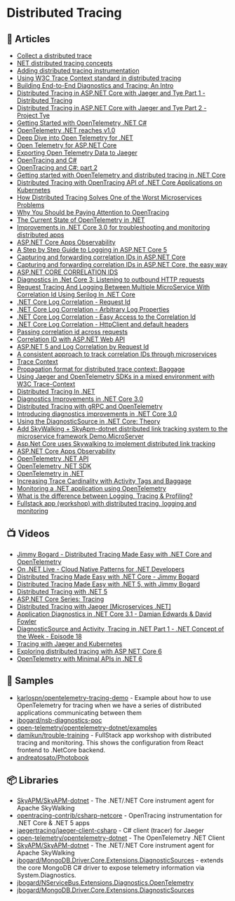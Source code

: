 # Distributed Tracing

## 📕 Articles
- [Collect a distributed trace](https://docs.microsoft.com/en-us/dotnet/core/diagnostics/distributed-tracing-collection-walkthroughs)
- [NET distributed tracing concepts](https://docs.microsoft.com/en-us/dotnet/core/diagnostics/distributed-tracing-concepts)
- [Adding distributed tracing instrumentation](https://docs.microsoft.com/en-us/dotnet/core/diagnostics/distributed-tracing-instrumentation-walkthroughs)
- [Using W3C Trace Context standard in distributed tracing](https://dev.to/luizhlelis/using-w3c-trace-context-standard-in-distributed-tracing-3743)
- [Building End-to-End Diagnostics and Tracing: An Intro](https://jimmybogard.com/building-end-to-end-diagnostics-and-tracing-a-primer/)
- [Distributed Tracing in ASP.NET Core with Jaeger and Tye Part 1 - Distributed Tracing](https://thecloudblog.net/post/distributed-tracing-in-asp.net-core-with-jaeger-and-tye-part-1-distributed-tracing/)
- [Distributed Tracing in ASP.NET Core with Jaeger and Tye Part 2 - Project Tye](https://thecloudblog.net/post/distributed-tracing-in-asp.net-core-with-jaeger-and-tye-part-2-project-tye/)
- [Getting Started with OpenTelemetry .NET C#](https://opentelemetry.lightstep.com/csharp/)
- [OpenTelemetry .NET reaches v1.0](https://devblogs.microsoft.com/dotnet/opentelemetry-net-reaches-v1-0/)
- [Deep Dive into Open Telemetry for .NET](https://rehansaeed.com/deep-dive-into-open-telemetry-for-net/)
- [Open Telemetry for ASP.NET Core](https://rehansaeed.com/open-telemetry-for-asp-net-core/)
- [Exporting Open Telemetry Data to Jaeger](https://rehansaeed.com/exporting-open-telemetry-data-to-jaeger/)
- [OpenTracing and C#](https://www.olivercoding.com/2018-12-14-jaeger-csharp/)
- [OpenTracing and C#: part 2](https://www.olivercoding.com/2018-12-30-jaeger-csharp-2/)
- [Getting started with OpenTelemetry and distributed tracing in .NET Core](https://www.mytechramblings.com/posts/getting-started-with-opentelemetry-and-dotnet-core/)
- [Distributed Tracing with OpenTracing API of .NET Core Applications on Kubernetes](https://www.gokhan-gokalp.com/en/distributed-tracing-with-opentracing-api-of-net-core-applications-on-kubernetes/)
- [How Distributed Tracing Solves One of the Worst Microservices Problems](https://petabridge.com/blog/why-use-distributed-tracing/)
- [Why You Should be Paying Attention to OpenTracing](https://petabridge.com/blog/why-use-opentracing/)
- [The Current State of OpenTelemetry in .NET](https://petabridge.com/blog/state-opentelemetry-dotnet/)
- [Improvements in .NET Core 3.0 for troubleshooting and monitoring distributed apps](https://devblogs.microsoft.com/aspnet/improvements-in-net-core-3-0-for-troubleshooting-and-monitoring-distributed-apps/)
- [ASP.NET Core Apps Observability](https://devblogs.microsoft.com/aspnet/observability-asp-net-core-apps/#adding-tracing-to-a-net-core-application)
- [A Step by Step Guide to Logging in ASP.NET Core 5](https://www.ezzylearning.net/tutorial/a-step-by-step-guide-to-logging-in-asp-net-core-5)
- [Capturing and forwarding correlation IDs in ASP.NET Core](https://vgaltes.com/post/forwarding-correlation-ids-in-aspnetcore/)
- [Capturing and forwarding correlation IDs in ASP.NET Core, the easy way](https://vgaltes.com/post/forwarding-correlation-ids-in-aspnetcore-version-2/)
- [ASP.NET CORE CORRELATION IDS](https://www.stevejgordon.co.uk/asp-net-core-correlation-ids)
- [Diagnostics in .Net Core 3: Listening to outbound HTTP requests](https://im5tu.io/article/2020/06/diagnostics-in-.net-core-3-listening-to-outbound-http-requests/)
- [Request Tracing And Logging Between Multiple MicroService With Correlation Id Using Serilog In .NET Core](https://www.c-sharpcorner.com/article/logging-and-tracing-in-multiple-microservice-with-correlation-using-net-core/)
- [.NET Core Log Correlation - Request Id](https://www.frakkingsweet.com/net-core-log-correlation-request-id/)
- [.NET Core Log Correlation - Arbitrary Log Properties](https://www.frakkingsweet.com/net-core-log-correlation-arbitrary-log-properties/)
- [.NET Core Log Correlation - Easy Access to the Correlation Id](https://www.frakkingsweet.com/net-core-log-correlation-easy-access-to-headers/)
- [.NET Core Log Correlation - HttpClient and default headers](https://www.frakkingsweet.com/net-core-log-correlation-httpclient-and-default-headers/)
- [Passing correlation id across requests](https://ankitvijay.net/2020/11/24/passing-correlation-id-across-requests/)
- [Correlation ID with ASP.NET Web API](https://mderriey.com/2016/11/18/correlation-id-with-asp-net-web-api/)
- [ASP.NET 5 and Log Correlation by Request Id](https://www.tugberkugurlu.com/archive/asp-net-5-and-log-correlation-by-request-id)
- [A consistent approach to track correlation IDs through microservices](https://theburningmonk.com/2015/05/a-consistent-approach-to-track-correlation-ids-through-microservices/)
- [Trace Context](https://www.w3.org/TR/trace-context)
- [Propagation format for distributed trace context: Baggage](https://w3c.github.io/baggage/)
- [Using Jaeger and OpenTelemetry SDKs in a mixed environment with W3C Trace-Context](https://medium.com/jaegertracing/jaeger-clients-and-w3c-trace-context-c2ce1b9dc390)
- [Distributed Tracing In .NET](https://dashdevs.com/blog/quick-and-efficient-distributed-tracing-in.net/)
- [Diagnostics Improvements in .NET Core 3.0](https://www.youtube.com/watch?v=fkjetdIdcyg)
- [Distributed Tracing with gRPC and OpenTelemetry](https://blog.ladeak.net/posts/grpc-distributed-tracing)
- [Introducing diagnostics improvements in .NET Core 3.0](https://devblogs.microsoft.com/dotnet/introducing-diagnostics-improvements-in-net-core-3-0/)
- [Using the DiagnosticSource in .NET Core: Theory](https://sudonull.com/post/3671-Using-the-DiagnosticSource-in-NET-Core-Theory)
- [Add SkyWalking + SkyApm-dotnet distributed link tracking system to the microservice framework Demo.MicroServer](https://www.programmersought.com/article/76773716203/)
- [Asp.Net Core uses Skywalking to implement distributed link tracking](https://www.programmersought.com/article/64607508135/)
- [ASP.NET Core Apps Observability](https://devblogs.microsoft.com/aspnet/observability-asp-net-core-apps/)
- [OpenTelemetry .NET API](https://github.com/open-telemetry/opentelemetry-dotnet/blob/main/src/OpenTelemetry.Api/README.md)
- [OpenTelemetry .NET SDK](https://github.com/open-telemetry/opentelemetry-dotnet/tree/main/src/OpenTelemetry)
- [OpenTelemetry in .NET](https://lightstep.com/blog/opentelemetry-net-all-you-need-to-know/)
- [Increasing Trace Cardinality with Activity Tags and Baggage](https://jimmybogard.com/increasing-trace-cardinality-with-tags-and-baggage/)
- [Monitoring a .NET application using OpenTelemetry](https://www.meziantou.net/monitoring-a-dotnet-application-using-opentelemetry.htm)
- [What is the difference between Logging, Tracing & Profiling?](https://greeeg.com/issues/differences-between-logging-tracing-profiling)
- [Fullstack app (workshop) with distributed tracing, logging and monitoring](https://dev.to/damikun/fullstack-app-workshop-with-distributed-tracing-and-monitoring-3i45)

## 📺 Videos
- [Jimmy Bogard - Distributed Tracing Made Easy with .NET Core and OpenTelemetry](https://www.youtube.com/watch?v=s9UNr1oEMl4)
- [On .NET Live - Cloud Native Patterns for .NET Developers](https://www.youtube.com/watch?v=PDdHa0ushJ0)
- [Distributed Tracing Made Easy with .NET Core - Jimmy Bogard](https://www.youtube.com/watch?v=kfyCHtqk-Ts)
- [Distributed Tracing Made Easy with .NET 5, with Jimmy Bogard](https://www.youtube.com/watch?v=N0r5NSY3ZIQ)
- [Distributed Tracing with .NET 5](https://www.youtube.com/watch?v=cgfIX9Y7AsQ)
- [ASP.NET Core Series: Tracing](https://www.youtube.com/watch?v=G_C1RGOYZk8)
- [Distributed Tracing with Jaeger [Microservices .NET]](https://www.youtube.com/watch?v=toXFRBtv4fg)
- [Application Diagnostics in .NET Core 3.1 - Damian Edwards & David Fowler](https://www.youtube.com/watch?v=p6CjlnwPhHQ)
- [DiagnosticSource and Activity, Tracing in .NET Part 1 - .NET Concept of the Week - Episode 18](https://www.youtube.com/watch?v=y52l8XR3XK4)
- [Tracing with Jaeger and Kubernetes](https://www.youtube.com/watch?v=FikF0DtxZno)
- [Exploring distributed tracing with ASP NET Core 6](https://www.youtube.com/watch?v=l1_i8p2hVlE)
- [OpenTelemetry with Minimal APIs in .NET 6](https://www.youtube.com/watch?v=djLCqEzf72o)
## 🚀 Samples
- [karlospn/opentelemetry-tracing-demo](https://github.com/karlospn/opentelemetry-tracing-demo) - Example about how to use OpenTelemetry for tracing when we have a series of distributed applications communicating between them
- [jbogard/nsb-diagnostics-poc](https://github.com/jbogard/nsb-diagnostics-poc)
- [open-telemetry/opentelemetry-dotnet/examples](https://github.com/open-telemetry/opentelemetry-dotnet/tree/main/examples)
- [damikun/trouble-training](https://github.com/damikun/trouble-training) - FullStack app workshop with distributed tracing and monitoring. This shows the configuration from React frontend to .NetCore backend.
- [andreatosato/Photobook](https://github.com/andreatosato/Photobook)
## 📦 Libraries
- [SkyAPM/SkyAPM-dotnet](https://github.com/SkyAPM/SkyAPM-dotnet) - The .NET/.NET Core instrument agent for Apache SkyWalking
- [opentracing-contrib/csharp-netcore](https://github.com/opentracing-contrib/csharp-netcore) - OpenTracing instrumentation for .NET Core & .NET 5 apps
- [jaegertracing/jaeger-client-csharp](https://github.com/jaegertracing/jaeger-client-csharp) - C# client (tracer) for Jaeger
- [open-telemetry/opentelemetry-dotnet](https://github.com/open-telemetry/opentelemetry-dotnet) - The OpenTelemetry .NET Client
- [SkyAPM/SkyAPM-dotnet](https://github.com/SkyAPM/SkyAPM-dotnet) - The .NET/.NET Core instrument agent for Apache SkyWalking
- [jbogard/MongoDB.Driver.Core.Extensions.DiagnosticSources](https://github.com/jbogard/MongoDB.Driver.Core.Extensions.DiagnosticSources) - extends the core MongoDB C# driver to expose telemetry information via System.Diagnostics.
- [jbogard/NServiceBus.Extensions.Diagnostics.OpenTelemetry](https://github.com/jbogard/NServiceBus.Extensions.Diagnostics.OpenTelemetry)
- [jbogard/MongoDB.Driver.Core.Extensions.DiagnosticSources](https://github.com/jbogard/MongoDB.Driver.Core.Extensions.DiagnosticSources)